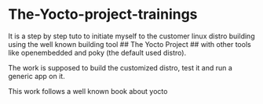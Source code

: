 # The-Yocto-project-trainings

It is a step by step tuto to initiate myself to the customer linux distro building using the well known building tool ## The Yocto Project ## with other tools like openembedded and poky (the default used distro).

The work is supposed to build the customized distro, test it and run a generic app on it.

This work follows a well known book about yocto
